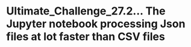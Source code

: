 # Ultimate_Challenge_27.2... The Jupyter notebook processing Json files at lot faster than CSV files
